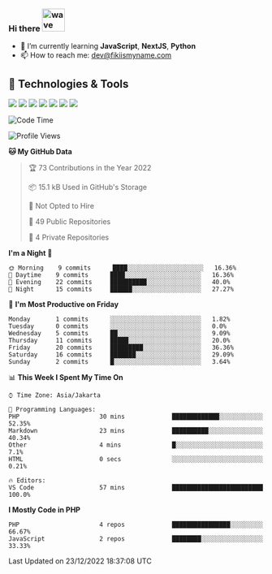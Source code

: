 ### Hi there <img src="https://i.ibb.co/q0Hx1KK/wave.gif" alt="wave" width="45px">

- 🌱 I’m currently learning **JavaScript**, **NextJS**, **Python**
- 📫 How to reach me: dev@fikiismyname.com

## 🔧 Technologies & Tools

![](https://img.shields.io/badge/OS-Linux-informational?style=flat&logo=linux&logoColor=white&color=2bbc8a)
![](https://img.shields.io/badge/OS-Windows-informational?style=flat&logo=windows&logoColor=white&color=2bbc8a)
![](https://img.shields.io/badge/OS-Android-informational?style=flat&logo=android&logoColor=white&color=2bbc8a)
![](https://img.shields.io/badge/Code-JavaScript-informational?style=flat&logo=javascript&logoColor=white&color=2bbc8a)
![](https://img.shields.io/badge/Code-Python-informational?style=flat&logo=python&logoColor=white&color=2bbc8a)
![](https://img.shields.io/badge/Code-Next-informational?style=flat&logo=next.js&logoColor=white&color=2bbc8a)
![](https://img.shields.io/badge/Shell-Bash-informational?style=flat&logo=gnu-bash&logoColor=white&color=2bbc8a)

<!--START_SECTION:waka-->
![Code Time](http://img.shields.io/badge/Code%20Time-37%20hrs%2015%20mins-blue)

![Profile Views](http://img.shields.io/badge/Profile%20Views-2-blue)

**🐱 My GitHub Data** 

> 🏆 73 Contributions in the Year 2022
 > 
> 📦 15.1 kB Used in GitHub's Storage 
 > 
> 🚫 Not Opted to Hire
 > 
> 📜 49 Public Repositories 
 > 
> 🔑 4 Private Repositories  
 > 
**I'm a Night 🦉** 

```text
🌞 Morning    9 commits      ████░░░░░░░░░░░░░░░░░░░░░   16.36% 
🌆 Daytime    9 commits      ████░░░░░░░░░░░░░░░░░░░░░   16.36% 
🌃 Evening    22 commits     ██████████░░░░░░░░░░░░░░░   40.0% 
🌙 Night      15 commits     ██████░░░░░░░░░░░░░░░░░░░   27.27%

```
📅 **I'm Most Productive on Friday** 

```text
Monday       1 commits      ░░░░░░░░░░░░░░░░░░░░░░░░░   1.82% 
Tuesday      0 commits      ░░░░░░░░░░░░░░░░░░░░░░░░░   0.0% 
Wednesday    5 commits      ██░░░░░░░░░░░░░░░░░░░░░░░   9.09% 
Thursday     11 commits     █████░░░░░░░░░░░░░░░░░░░░   20.0% 
Friday       20 commits     █████████░░░░░░░░░░░░░░░░   36.36% 
Saturday     16 commits     ███████░░░░░░░░░░░░░░░░░░   29.09% 
Sunday       2 commits      █░░░░░░░░░░░░░░░░░░░░░░░░   3.64%

```


📊 **This Week I Spent My Time On** 

```text
⌚︎ Time Zone: Asia/Jakarta

💬 Programming Languages: 
PHP                      30 mins             █████████████░░░░░░░░░░░░   52.35% 
Markdown                 23 mins             ██████████░░░░░░░░░░░░░░░   40.34% 
Other                    4 mins              █░░░░░░░░░░░░░░░░░░░░░░░░   7.1% 
HTML                     0 secs              ░░░░░░░░░░░░░░░░░░░░░░░░░   0.21%

🔥 Editors: 
VS Code                  57 mins             █████████████████████████   100.0%

```

**I Mostly Code in PHP** 

```text
PHP                      4 repos             ████████████████░░░░░░░░░   66.67% 
JavaScript               2 repos             ████████░░░░░░░░░░░░░░░░░   33.33%

```



 Last Updated on 23/12/2022 18:37:08 UTC
<!--END_SECTION:waka-->
